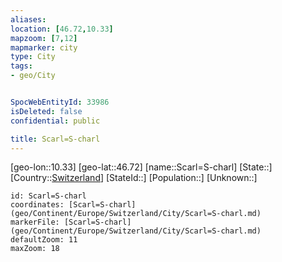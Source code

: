 ```yaml
---
aliases: 
location: [46.72,10.33]
mapzoom: [7,12] 
mapmarker: city 
type: City
tags:
- geo/City


SpocWebEntityId: 33986
isDeleted: false
confidential: public

title: Scarl=S-charl
---
```

[geo-lon::10.33]
[geo-lat::46.72]
[name::Scarl=S-charl]
[State::]
[Country::[Switzerland](geo/Continent/Europe/Switzerland.md)]
[StateId::]
[Population::]
[Unknown::]


```leaflet
id: Scarl=S-charl
coordinates: [Scarl=S-charl](geo/Continent/Europe/Switzerland/City/Scarl=S-charl.md)
markerFile: [Scarl=S-charl](geo/Continent/Europe/Switzerland/City/Scarl=S-charl.md)
defaultZoom: 11 
maxZoom: 18
```


